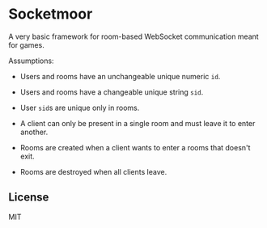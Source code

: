 # Socketmoor

A very basic framework for room-based WebSocket communication meant for games.

Assumptions:

* Users and rooms have an unchangeable unique numeric `id`.

* Users and rooms have a changeable unique string `sid`.

* User `sid`s are unique only in rooms.

* A client can only be present in a single room and must leave it to enter
another.

* Rooms are created when a client wants to enter a rooms that doesn't exit.

* Rooms are destroyed when all clients leave.

## License

MIT
